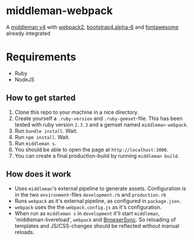 # middleman-webpack
A [middleman v4](https://middlemanapp.com/) with [webpack2](https://webpack.js.org/), [bootstrap4.alpha-6](http://v4-alpha.getbootstrap.com/) and [fontawesome](http://fontawesome.io/) already integrated

# Requirements
- Ruby
- NodeJS

## How to get started

1. Clone this repo to your machine in a nice directory.
2. Create yourself a `.ruby-version` and `.ruby-gemset`-file. This has been tested with ruby version `2.3.3` and a gemset named `middleman-webpack`.
3. Run `bundle install`. Wait. 
4. Run `npm install`. Wait. 
5. Run `middleman s`.
6. You should be able to open the page at `http://localhost:3000`.
7. You can create a final production-build by running `middleman build`. 

## How does it work

- Uses `middleman`'s external pipeline to generate assets. Configuration is in the two `environment`-files `development.rb` and `production.rb`
- Runs `webpack` as it's external pipeline, as configured in `package.json`.
- `webpack` uses the the `webpack.config.js` as it's configuration. 
- When run as `middleman s` in `development` it'll start `middleman`, 'middleman-livereload', `webpack` and [BrowserSync](https://www.browsersync.io/). So reloading of templates and JS/CSS-changes should be reflected without manual reloads.
